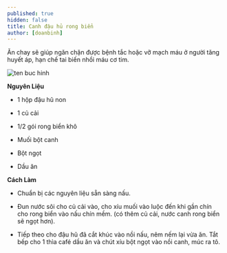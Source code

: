 ```yaml
---
published: true
hidden: false
title: Canh đậu hủ rong biển
author: [doanbinh] 
---
```

Ăn chay sẽ giúp ngăn chặn được bệnh tắc hoặc vỡ mạch máu ở người tăng huyết áp, hạn chế tai biến nhồi máu cơ tim.

![ten buc hinh](https://media.cooky.vn/recipe/g2/15820/s800x500/recipe15820-635814557522674638.jpg "ten buc hinh")

**Nguyên Liệu**

+ 1 hộp đậu hũ non

+ 1 củ cải

+ 1/2 gói rong biển khô

+ Muối bột canh

+ Bột ngọt

+ Dầu ăn

**Cách Làm**

+ Chuẩn bị các nguyên liệu sẵn sàng nấu.

+ Đun nước sôi cho củ cải vào, cho xíu muối vào luộc đến khi gần chín cho rong biển vào nấu chín mềm. (có thêm củ cải, nước canh rong biển sẽ ngọt hơn).

+ Tiếp theo cho đậu hũ đã cắt khúc vào nồi nấu, nêm nếm lại vừa ăn. Tắt bếp cho 1 thìa café dầu ăn và chút xíu bột ngọt vào nồi canh, múc ra tô.